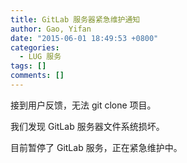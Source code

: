 ```yaml
---
title: GitLab 服务器紧急维护通知
author: Gao, Yifan
date: "2015-06-01 18:49:53 +0800"
categories:
  - LUG 服务
tags: []
comments: []
---
```


接到用户反馈，无法 git clone 项目。

我们发现 GitLab 服务器文件系统损坏。

目前暂停了 GitLab 服务，正在紧急维护中。
